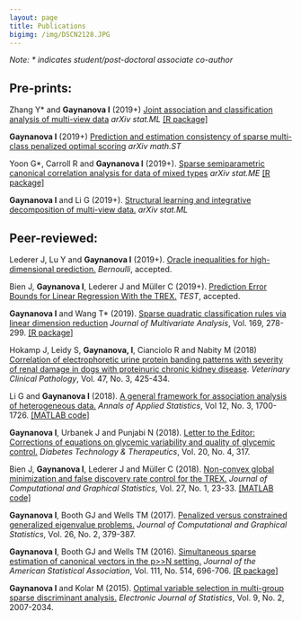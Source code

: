 ```yaml
---
layout: page
title: Publications
bigimg: /img/DSCN2128.JPG
---
```


*Note: \* indicates student/post-doctoral associate co-author*

## Pre-prints:

Zhang Y\* and **Gaynanova I** (2019+) [Joint association and classification analysis of multi-view data](https://arxiv.org/abs/1811.08511) *arXiv stat.ML* [[R package]](https://github.com/Pennisetum/JACA)

**Gaynanova I** (2019+) [Prediction and estimation consistency of sparse multi-class penalized optimal scoring](https://arxiv.org/abs/1809.04669) *arXiv math.ST* 

Yoon G\*, Carroll R and **Gaynanova I** (2019+). [Sparse semiparametric canonical correlation analysis for data of mixed types](https://arxiv.org/abs/1807.05274) *arXiv stat.ME* [[R package]](https://github.com/irinagain/mixedCCA)

**Gaynanova I** and Li G (2019+). [Structural learning and integrative decomposition of multi-view data.](https://arxiv.org/abs/1707.06573) *arXiv stat.ML* 


## Peer-reviewed:

Lederer J, Lu Y and **Gaynanova I** (2019+). [Oracle inequalities for high-dimensional prediction.](https://arxiv.org/abs/1608.00624) *Bernoulli*, accepted.

Bien J, **Gaynanova I**, Lederer J and Müller C (2019+). [Prediction Error Bounds for Linear Regression With the TREX.](https://link.springer.com/article/10.1007/s11749-018-0584-4) *TEST*, accepted.

**Gaynanova I** and Wang T\* (2019). [Sparse quadratic classification rules via linear dimension reduction](https://doi.org/10.1016/j.jmva.2018.09.011) *Journal of Multivariate Analysis*, Vol. 169, 278-299. [[R package]](https://github.com/irinagain/DAP)

Hokamp J, Leidy S, **Gaynanova, I**, Cianciolo R and Nabity M (2018) [Correlation of electrophoretic urine protein banding patterns with severity of renal damage in dogs with proteinuric chronic kidney disease](https://onlinelibrary.wiley.com/doi/full/10.1111/vcp.12648). *Veterinary Clinical Pathology*, Vol. 47, No. 3, 425-434.

Li G and **Gaynanova I** (2018). [A general framework for association analysis of heterogeneous data.](http://dx.doi.org/10.1214/17-AOAS1127) *Annals of Applied Statistics*, Vol 12, No. 3, 1700-1726. [[MATLAB code]](https://github.com/reagan0323/GAS)

**Gaynanova I**, Urbanek J and Punjabi N (2018). [Letter to the Editor: Corrections of equations on glycemic variability and quality of glycemic control.](https://www.liebertpub.com/doi/pdfplus/10.1089/dia.2018.0057) *Diabetes Technology & Therapeutics*, Vol. 20, No. 4, 317.

Bien J, **Gaynanova I**, Lederer J and Müller C (2018). [Non-convex global minimization and false discovery rate control for the TREX.](http://www.tandfonline.com/doi/abs/10.1080/10618600.2017.1341414) *Journal of Computational and Graphical Statistics*, Vol. 27, No. 1, 23-33. [[MATLAB code]](https://github.com/muellsen/TREX)

**Gaynanova I**, Booth GJ and Wells TM (2017). [Penalized versus constrained generalized eigenvalue problems.](http://www.tandfonline.com/doi/abs/10.1080/10618600.2016.1172017) *Journal of Computational and Graphical Statistics*, Vol. 26, No. 2, 379-387.
  
**Gaynanova I**, Booth GJ and Wells TM (2016). [Simultaneous sparse estimation of canonical vectors in the p>>N setting.](http://dx.doi.org/10.1080/01621459.2015.1034318) *Journal of the American Statistical Association*, Vol. 111, No. 514, 696-706. [[R package]](https://cran.r-project.org/web/packages/MGSDA/index.html)

**Gaynanova I** and Kolar M (2015). [Optimal variable selection in multi-group sparse discriminant analysis.](http://dx.doi.org/10.1214/15-EJS1064) *Electronic Journal of Statistics*, Vol. 9, No. 2, 2007-2034. 




